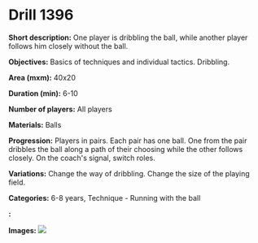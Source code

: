 # Drill 1396

**Short description:**
One player is dribbling the ball, while another player follows him closely without the ball.

**Objectives:**
Basics of techniques and individual tactics. Dribbling.

**Area (mxm):**
40x20

**Duration (min):**
6-10

**Number of players:**
All players

**Materials:**
Balls

**Progression:**
Players in pairs. Each pair has one ball. One from the pair dribbles the ball along a path of their choosing while the other follows closely. On the coach's signal, switch roles.

**Variations:**
Change the way of dribbling. Change the size of the playing field.

**Categories:**
6-8 years, Technique - Running with the ball

**:**


**Images:**
![](https://www.coachingfutsal.com/\images\eb37af75-8ea6-4e47-88aa-bfe3fb1940ce_200.png)

